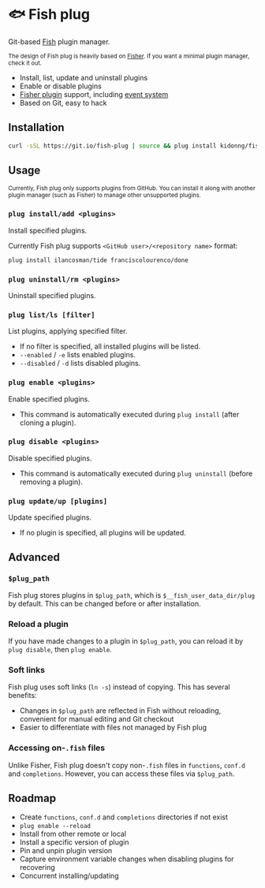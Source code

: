 # 🐟 Fish plug

Git-based [Fish](https://fishshell.com/) plugin manager.

<small>

The design of Fish plug is heavily based on [Fisher](https://github.com/jorgebucaran/fisher). If you want a minimal plugin manager, check it out.

</small>

- Install, list, update and uninstall plugins
- Enable or disable plugins
- [Fisher plugin](https://github.com/jorgebucaran/fisher#creating-a-plugin) support, including [event system](https://github.com/jorgebucaran/fisher#event-system)
- Based on Git, easy to hack

## Installation

```sh
curl -sSL https://git.io/fish-plug | source && plug install kidonng/fish-plug
```

## Usage

<small>

Currently, Fish plug only supports plugins from GitHub. You can install it along with another plugin manager (such as Fisher) to manage other unsupported plugins.

</small>

### `plug install/add <plugins>`

Install specified plugins.

Currently Fish plug supports `<GitHub user>/<repository name>` format:

```sh
plug install ilancosman/tide franciscolourenco/done
```

### `plug uninstall/rm <plugins>`

Uninstall specified plugins.

### `plug list/ls [filter]`

List plugins, applying specified filter.

- If no filter is specified, all installed plugins will be listed.
- `--enabled` / `-e` lists enabled plugins.
- `--disabled` / `-d` lists disabled plugins.

### `plug enable <plugins>`

Enable specified plugins.

- This command is automatically executed during `plug install` (after cloning a plugin).

### `plug disable <plugins>`

Disable specified plugins.

- This command is automatically executed during `plug uninstall` (before removing a plugin).

### `plug update/up [plugins]`

Update specified plugins.

- If no plugin is specified, all plugins will be updated.

## Advanced

### `$plug_path`

Fish plug stores plugins in `$plug_path`, which is `$__fish_user_data_dir/plug` by default. This can be changed before or after installation.

### Reload a plugin

If you have made changes to a plugin in `$plug_path`, you can reload it by `plug disable`, then `plug enable`.

### Soft links

Fish plug uses soft links (`ln -s`) instead of copying. This has several benefits:

- Changes in `$plug_path` are reflected in Fish without reloading, convenient for manual editing and Git checkout
- Easier to differentiate with files not managed by Fish plug

### Accessing on-`.fish` files

Unlike Fisher, Fish plug doesn't copy non-`.fish` files in `functions`, `conf.d` and `completions`. However, you can access these files via `$plug_path`.

## Roadmap

- Create `functions`, `conf.d` and `completions` directories if not exist
- `plug enable --reload`
- Install from other remote or local
- Install a specific version of plugin
- Pin and unpin plugin version
- Capture environment variable changes when disabling plugins for recovering
- Concurrent installing/updating

